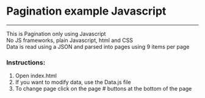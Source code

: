 # Pagination example Javascript

---

This is Pagination only using Javascript  
No JS frameworks, plain Javascript, html and CSS  
Data is read using a JSON and parsed into pages using 9 items per page

### Instructions:

1. Open index.html
2. If you want to modify data, use the Data.js file
3. To change page click on the page # buttons at the bottom of the page
